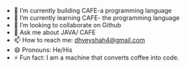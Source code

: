 

<!--
**dhyey-shah/dhyey-shah** is a ✨ _special_ ✨ repository because its `README.md` (this file) appears on your GitHub profile.

Here are some ideas to get you started:

- 🔭 I’m currently working on ...
- 🌱 I’m currently learning ...
- 👯 I’m looking to collaborate on ...
- 🤔 I’m looking for help with ...
- 💬 Ask me about ...
- 📫 How to reach me: ...
- 😄 Pronouns: ...
- ⚡ Fun fact: ...
-->

- 🔭 I’m currently building CAFE-a programming language
- 🌱 I’m currently learning CAFE- the programming language
- 👯 I’m looking to collaborate on Github
- 💬 Ask me about JAVA/ CAFE
- 📫 How to reach me: dhyeyshah4@gmail.com
- 😄 Pronouns: He/His
- ⚡ Fun fact: I am a machine that converts coffee into code.

